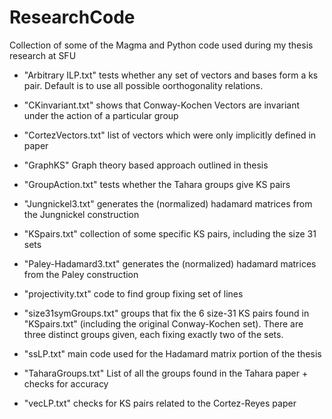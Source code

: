 # ResearchCode
Collection of some of the Magma and Python code used during my thesis research at SFU

- "Arbitrary ILP.txt" tests whether any set of vectors and bases form a ks pair. Default is to use all possible oorthogonality relations.

- "CKinvariant.txt" shows that Conway-Kochen Vectors are invariant under the action of a particular group

- "CortezVectors.txt" list of vectors which were only implicitly defined in paper

- "GraphKS" Graph theory based approach outlined in thesis

- "GroupAction.txt" tests whether the Tahara groups give KS pairs

- "Jungnickel3.txt" generates the (normalized) hadamard matrices from the Jungnickel construction

- "KSpairs.txt" collection of some specific KS pairs, including the size 31 sets

- "Paley-Hadamard3.txt" generates the (normalized) hadamard matrices from the Paley construction

- "projectivity.txt" code to find group fixing set of lines

- "size31symGroups.txt" groups that fix the 6 size-31 KS pairs found in "KSpairs.txt" (including the original Conway-Kochen set). There are three distinct groups given, each fixing exactly two of the sets.

- "ssLP.txt" main code used for the Hadamard matrix portion of the thesis

- "TaharaGroups.txt" List of all the groups found in the Tahara paper + checks for accuracy

- "vecLP.txt" checks for KS pairs related to the Cortez-Reyes paper
